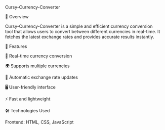 Cursy-Currency-Converter

🚀 Overview

Cursy-Currency-Converter is a simple and efficient currency conversion tool that allows users to convert between different currencies in real-time. It fetches the latest exchange rates and provides accurate results instantly.

🌟 Features

📌 Real-time currency conversion

🌍 Supports multiple currencies

🔄 Automatic exchange rate updates

🖥️ User-friendly interface

⚡ Fast and lightweight

🛠️ Technologies Used

Frontend: HTML, CSS, JavaScript
